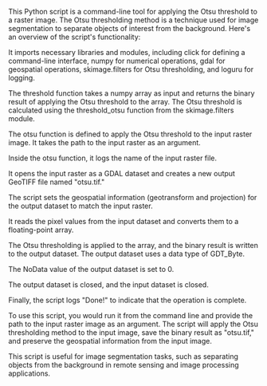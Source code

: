This Python script is a command-line tool for applying the Otsu threshold to a raster image. The Otsu thresholding method is a technique used for image segmentation to separate objects of interest from the background. Here's an overview of the script's functionality:

It imports necessary libraries and modules, including click for defining a command-line interface, numpy for numerical operations, gdal for geospatial operations, skimage.filters for Otsu thresholding, and loguru for logging.

The threshold function takes a numpy array as input and returns the binary result of applying the Otsu threshold to the array. The Otsu threshold is calculated using the threshold_otsu function from the skimage.filters module.

The otsu function is defined to apply the Otsu threshold to the input raster image. It takes the path to the input raster as an argument.

Inside the otsu function, it logs the name of the input raster file.

It opens the input raster as a GDAL dataset and creates a new output GeoTIFF file named "otsu.tif."

The script sets the geospatial information (geotransform and projection) for the output dataset to match the input raster.

It reads the pixel values from the input dataset and converts them to a floating-point array.

The Otsu thresholding is applied to the array, and the binary result is written to the output dataset. The output dataset uses a data type of GDT_Byte.

The NoData value of the output dataset is set to 0.

The output dataset is closed, and the input dataset is closed.

Finally, the script logs "Done!" to indicate that the operation is complete.

To use this script, you would run it from the command line and provide the path to the input raster image as an argument. The script will apply the Otsu thresholding method to the input image, save the binary result as "otsu.tif," and preserve the geospatial information from the input image.

This script is useful for image segmentation tasks, such as separating objects from the background in remote sensing and image processing applications.